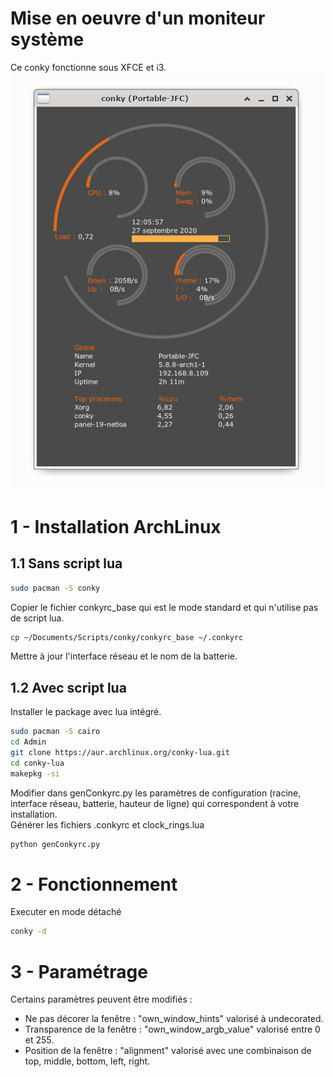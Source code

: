 # Mise en oeuvre d'un moniteur système

Ce conky fonctionne sous XFCE et i3.
![conky](/conky.png)

# 1 - Installation ArchLinux

## 1.1 Sans script lua
```sh
sudo pacman -S conky
```
Copier le fichier conkyrc_base qui est le mode standard et qui n'utilise pas de script lua.
```sh
cp ~/Documents/Scripts/conky/conkyrc_base ~/.conkyrc
```
Mettre à jour l'interface réseau et le nom de la batterie.

## 1.2 Avec script lua
Installer le package avec lua intégré.
```sh
sudo pacman -S cairo
cd Admin
git clone https://aur.archlinux.org/conky-lua.git 
cd conky-lua
makepkg -si
```
Modifier dans genConkyrc.py les paramètres de configuration (racine, interface réseau, batterie, hauteur de ligne) qui correspondent à votre installation.   
Générer les fichiers .conkyrc et clock_rings.lua
```sh
python genConkyrc.py
```

# 2 - Fonctionnement
Executer en mode détaché
```sh
conky -d
```

# 3 - Paramétrage
Certains paramètres peuvent être modifiés :
* Ne pas décorer la fenêtre : "own_window_hints" valorisé à undecorated.
* Transparence de la fenêtre : "own_window_argb_value" valorisé entre 0 et 255.
* Position de la fenêtre : "alignment" valorisé avec une combinaison de 
top, middle, bottom, left, right.
